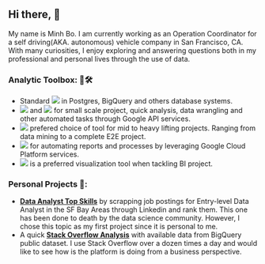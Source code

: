 ## Hi there, 👋

My name is Minh Bo. I am currently working as an Operation Coordinator for a self driving(AKA. autonomous) vehicle company in San Francisco, CA. With many curiosities, I enjoy exploring and answering questions both in my professional and personal lives through the use of data. 


### Analytic Toolbox: 🧰🛠️
-  Standard ![](https://img.shields.io/badge/SQL-informational?style=flat&logo=postgresql&logoColor=white&color=2bbc8a) in Postgres, BigQuery and others database systems. 
- ![](https://img.shields.io/badge/Sheet-informational?style=flat&logo=google&logoColor=white&color=2bbc8a) and ![](https://img.shields.io/badge/Excel-informational?style=flat&logo=microsoft-excel&logoColor=white&color=2bbc8a) for small scale project, quick analysis, data wrangling and other automated tasks through Google API services.  
- ![](https://img.shields.io/badge/Python-informational?style=flat&logo=python&logoColor=white&color=2bbc8a) prefered choice of tool for mid to heavy lifting projects. Ranging from data mining to a complete E2E project.  
- ![](https://img.shields.io/badge/Javascript-informational?style=flat&logo=javascript&logoColor=white&color=2bbc8a) for automating reports and processes by leveraging Google Cloud Platform services. 
- ![](https://img.shields.io/badge/Tableau-informational?style=flat&logo=tableau&logoColor=white&color=2bbc8a) is a preferred visualization tool when tackling BI project. 

### Personal Projects 📂: 
- [**Data Analyst Top Skills**](https://github.com/mbo0000/Portfolio/tree/main/DataAnalyticTopSkills) by scrapping job postings for Entry-level Data Analyst in the SF Bay Areas through Linkedin and rank them. This one has been done to death by the data science community. However, I chose this topic as my first project since it is personal to me. 
- A quick [**Stack Overflow Analysis**](https://github.com/mbo0000/Portfolio/tree/main/StackoverflowAnalysis) with available data from BigQuery public dataset. I use Stack Overflow over a dozen times a day and would like to see how is the platform is doing from a business perspective.
